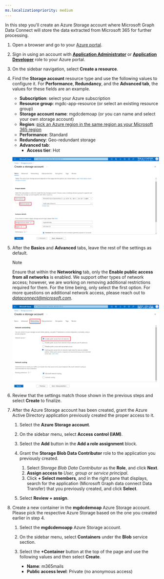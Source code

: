 ```yaml
---
ms.localizationpriority: medium
---
```


<!-- markdownlint-disable MD002 MD041 -->

In this step you'll create an Azure Storage account where Microsoft Graph Data Connect will store the data extracted from Microsoft 365 for further processing.

1. Open a browser and go to your [Azure portal](https://portal.azure.com/).

1. Sign in using an account with **[Application Administrator](/azure/active-directory/roles/permissions-reference#application-administrator)** or **[Application Developer](/azure/active-directory/roles/permissions-reference#application-developer)** role to your Azure portal.

1. On the sidebar navigation, select **Create a resource**.

1. Find the **Storage account** resource type and use the following values to configure it. For **Performance**, **Redundancy**, and the **Advanced tab**, the values for these fields are an example.

    - **Subscription**: select your Azure subscription
    - **Resource group**: mgdc-app-resource (or select an existing resource group)
    - **Storage account name**: mgdcdemoap (or you can name and select your own storage account)
    - **Region**: [pick an Azure region in the same region as your Microsoft 365 region](/graph/data-connect-datasets#regions)
    - **Performance**: Standard
    - **Redundancy**: Geo-redundant storage
    - **Advanced tab**:
      - **Access tier**: Hot

    ![A screenshot showing on how to create a Storage account.](../concepts/images/data-connect-azure-storageaccount-create.png)
    
1. After the **Basics** and **Advanced** tabs, leave the rest of the settings as default.

    > [!NOTE]
    >  Ensure that within the **Networking** tab, only the **Enable public access from all networks** is enabled. We support other types of network access; however, we are working on removing additional restrictions required for them. For the time being, only select the first option. For more questions on additional network access, please reach out to *dataconnect@microsoft.com*.

    ![A screenshot showing on how to create a storage account.](../concepts/images/data-connect-azure-storage-network-new.png)

1. Review that the settings match those shown in the previous steps and select **Create** to finalize.

1. After the Azure Storage account has been created, grant the Azure Active Directory application previously created the proper access to it.

    1. Select the **Azure Storage account**.
    2. On the sidebar menu, select **Access control (IAM)**.
    3. Select the **Add** button in the **Add a role assignment** block.
    4. Grant the **Storage Blob Data Contributor** role to the application you previously created.

        1. Select *Storage Blob Data Contributor* as the **Role**, and click **Next**.
        2. **Assign access to** *User, group or service principal*.
        3. Click **+ Select members**, and in the right pane that displays, search for the application (Microsoft Graph data connect Data Transfer) that you previously created, and click **Select**.
    5. Select **Review + assign**.

      <!--  ![A screenshot showing the proper role assignment to the application for Microsoft Graph Data Connect in the Azure Storage account in the Azure portal.](../concepts/images/data-connect-azure-storage-role.png) -->

1. Create a new container in the **mgdcdemoap** Azure Storage account. Please pick the respective Azure Storage based on the one you created earlier in step 4.

    1. Select the **mgdcdemoapp** Azure Storage account.
    2. On the sidebar menu, select **Containers** under the **Blob** service section.
    3. Select the **+Container** button at the top of the page and use the following values and then select **Create**.

        - **Name**: m365mails
        - **Public access level**: Private (no anonymous access)

       <!-- ![A screenshot showing the creation of a new container called m365mails in the Storage account blob containers in the Azure portal.](../concepts/images/data-connect-azure-storage-container.png) -->
